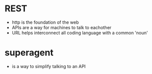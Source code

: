 # REST
- http is the foundation of the web
- APIs are a way for machines to talk to eachother
- URL helps interconnect all coding language with a common 'noun' 
# superagent
- is a way to simplify talking to an API
